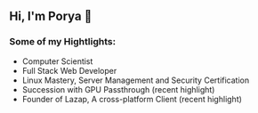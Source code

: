 ## Hi, I'm Porya 👋

### Some of my Hightlights:

- Computer Scientist
- Full Stack Web Developer
- Linux Mastery, Server Management and Security Certification
- Succession with GPU Passthrough (recent highlight)
- Founder of Lazap, A cross-platform Client (recent highlight)
